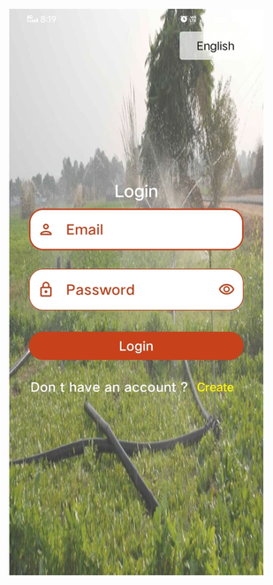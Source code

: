 ![Login_Page](./Pages/Login_page.jpg "The Krishi Mitra Login Page provides a clean, user-friendly gateway to the smart advisory system, featuring input fields for Email and Password against a relevant background of a sprinkler-irrigated field. A prominent Language Selector and a link to Create an account ensure simple, accessible onboarding for all small and marginal farmers.")
